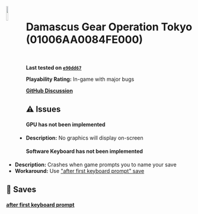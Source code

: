 <img align="left" height="10%" width="10%" src="https://img-eshop.cdn.nintendo.net/i/37eab904acbc030394ebf0f5e0856c83c6870fc077c71b0e253321be8a92a511.jpg"/>

# Damascus Gear Operation Tokyo (01006AA0084FE000)
<br>

**Last tested on [`e90dd67`](https://github.com/skyline-emu/skyline/commit/e90dd67)**

**Playability Rating:** In-game with major bugs

[**GitHub Discussion**](https://github.com/willfaust/title-meta/discussions/3)
## :warning: Issues
#### GPU has not been implemented
* **Description:** No graphics will display on-screen
#### Software Keyboard has not been implemented
* **Description:** Crashes when game prompts you to name your save
* **Workaround:** Use ["after first keyboard prompt" save](#after-first-keyboard-prompt)
## :floppy_disk: Saves
#### [after first keyboard prompt](https://github.com/willfaust/title-meta/raw/master/01006AA0084FE000/save/after-first-keyboard-prompt.zip)
